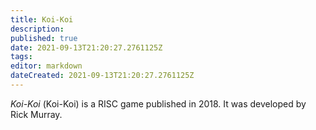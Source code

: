 ```yaml
---
title: Koi-Koi
description: 
published: true
date: 2021-09-13T21:20:27.2761125Z 
tags: 
editor: markdown
dateCreated: 2021-09-13T21:20:27.2761125Z
---
```

_Koi-Koi_ (<span lang='ja'>Koi-Koi</span>) is a RISC game published in 2018.
It was developed by Rick Murray.
